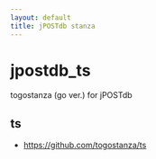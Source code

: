 ```yaml
---
layout: default
title: jPOSTdb stanza
---
```


# jpostdb_ts
togostanza (go ver.) for jPOSTdb

## ts
* https://github.com/togostanza/ts
